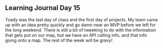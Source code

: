 ## Learning Journal Day 15

Toady was the last day of class and the first day of projects.  My team came up with an idea pretty quickly and go damn near
an MVP before we left for the long weekend.  There is still a bit of tweeking to do with the information that gets put
 on our map, but we have an API calling info, and that info going onto a map.  The rest of the week will be gravy!
